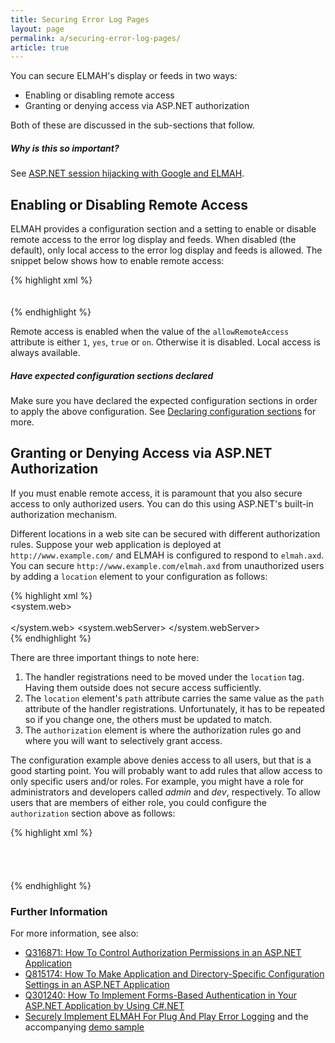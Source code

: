 ```yaml
---
title: Securing Error Log Pages
layout: page
permalink: a/securing-error-log-pages/
article: true
---
```


You can secure ELMAH's display or feeds in two ways:

  * Enabling or disabling remote access
  * Granting or denying access via ASP.NET authorization

Both of these are discussed in the sub-sections that follow.

<div class="note warning">
  <h5>Why is this so important?</h5>
  <p>
    See <a href="http://www.troyhunt.com/2012/01/aspnet-session-hijacking-with-google.html">ASP.NET session hijacking with Google and ELMAH</a>.
  </p>
</div>

## Enabling or Disabling Remote Access

ELMAH provides a configuration section and a setting to enable or disable remote access to the error log display and feeds. When disabled (the default), only local access to the error log display and feeds is allowed. The snippet below shows how to enable remote access:

{% highlight xml %}
<elmah>  
    <security allowRemoteAccess="1" />  
</elmah>  
{% endhighlight %}

Remote access is enabled when the value of the `allowRemoteAccess` attribute is either `1`, `yes`, `true` or `on`. Otherwise it is disabled. Local access is always available.

<div class="note info">
  <h5>Have expected configuration sections declared</h5>
  <p>
    Make sure you have declared the expected configuration sections in order to apply the above configuration.
    See <a href="http://code.google.com/p/elmah/wiki/DotNetSlackersArticle#Declaring_configuration_sections">Declaring configuration sections</a> for more.
  </p>
</div>

## Granting or Denying Access via ASP.NET Authorization

If you must enable remote access, it is paramount that you also secure access to only authorized users. You can do this using ASP.NET's built-in authorization mechanism.

Different locations in a web site can be secured with different authorization rules. Suppose your web application is deployed at `http://www.example.com/` and ELMAH is configured to respond to `elmah.axd`. You can secure `http://www.example.com/elmah.axd` from unauthorized users by adding a `location` element to your configuration as follows:

{% highlight xml %}
<location path="elmah.axd">  
    <system.web>
        <httpHandlers>
            <add verb="POST,GET,HEAD" 
                 path="elmah.axd" 
                 type="Elmah.ErrorLogPageFactory, Elmah" />
        </httpHandlers>
        <authorization>
            <deny users="*" />  
        </authorization>  
    </system.web>
    <system.webServer>
        <handlers>
            <add name="ELMAH" 
                 verb="POST,GET,HEAD"
                 path="elmah.axd" 
                 type="Elmah.ErrorLogPageFactory, Elmah"
                 preCondition="integratedMode" />
        </handlers>
    </system.webServer>
</location>  
{% endhighlight %}

There are three important things to note here:

  1. The handler registrations need to be moved under the `location` tag. Having them outside does not secure access sufficiently.
  1. The `location` element's `path` attribute carries the same value as the `path` attribute of the handler registrations. Unfortunately, it has to be repeated so if you change one, the others must be updated to match.
  1. The `authorization` element is where the authorization rules go and where you will want to selectively grant access.

The configuration example above denies access to all users, but that is a good starting point. You will probably want to add rules that allow access to only specific users and/or roles. For example, you might have a role for administrators and developers called _admin_ and _dev_, respectively. To allow users that are members of either role, you could configure the `authorization` section above as follows:

{% highlight xml %}
<authorization>  
    <allow roles="admin" />  
    <allow roles="dev" />  
    <deny users="*" />  
</authorization>  
{% endhighlight %}

### Further Information

For more information, see also:

  * [Q316871: How To Control Authorization Permissions in an ASP.NET Application](http://support.microsoft.com/kb/316871)
  * [Q815174: How To Make Application and Directory-Specific Configuration Settings in an ASP.NET Application](http://support.microsoft.com/kb/815174)
  * [Q301240: How To Implement Forms-Based Authentication in Your ASP.NET Application by Using C#.NET](http://support.microsoft.com/kb/301240)
  * [Securely Implement ELMAH For Plug And Play Error Logging](http://haacked.com/archive/2007/07/24/securely-implement-elmah-for-plug-and-play-error-logging.aspx) and the accompanying [demo sample](http://code.haacked.com/aspnet/securing-elmah-demo.zip)